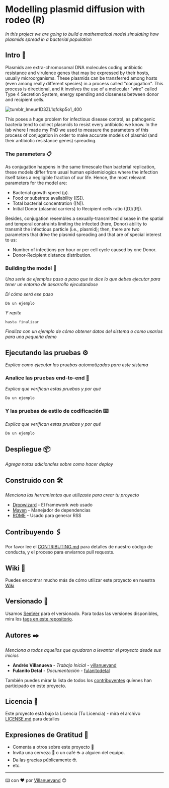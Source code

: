 # Modelling plasmid diffusion with rodeo (R)

_In this project we are going to build a mathematical model simulating how plasmids spread in a bacterial population_

## Intro 🚀

Plasmids are extra-chromosomal DNA molecules coding antibiotic resistance and virulence genes that may be expressed by their hosts, usually microorganisms. These plasmids can be transferred among hosts (even among really different species) in a process called "conjugation". This process is directional, and it involves the use of a molecular "wire" called Type 4 Secretion System, energy spending and closeness between donor and recipient cells.

![tumblr_lmeun1D3ZL1qfdkp5o1_400](https://user-images.githubusercontent.com/77884314/124498511-c003d980-ddbc-11eb-9d1c-8c53e6bc5b21.gif)

This poses a huge problem for infectious disease control, as pathogenic bacteria tend to collect plasmids to resist every antibiotic we know. In the lab where I made my PhD we used to measure the parameters of this process of conjugation in order to make accurate models of plasmid (and their antibiotic resistance genes) spreading.


### The parameters 📋

As conjugation happens in the same timescale than bacterial replication, these models differ from usual human epidemiologics where the infection itself takes a negligible fraction of our life. Hence, the most relevant parameters for the model are:
- Bacterial growth speed (μ).
- Food or substrate availability ([S]).
- Total bacterial concentration ([N]).
- Initial Donor (plasmid carriers) to Recipient cells ratio ([D]/[R]).

Besides, conjugation resembles a sexually-transmitted disease in the spatial and temporal constraints limiting the infected (here, Donor) ability to transmit the infectious particle (i.e., plasmid); then, there are two parameters that drive the plasmid spreading and that are of special interest to us:
- Number of infections per hour or per cell cycle caused by one Donor.
- Donor-Recipient distance distribution.

### Building the model 🔧

_Una serie de ejemplos paso a paso que te dice lo que debes ejecutar para tener un entorno de desarrollo ejecutandose_

_Dí cómo será ese paso_

```
Da un ejemplo
```

_Y repite_

```
hasta finalizar
```

_Finaliza con un ejemplo de cómo obtener datos del sistema o como usarlos para una pequeña demo_

## Ejecutando las pruebas ⚙️

_Explica como ejecutar las pruebas automatizadas para este sistema_

### Analice las pruebas end-to-end 🔩

_Explica que verifican estas pruebas y por qué_

```
Da un ejemplo
```

### Y las pruebas de estilo de codificación ⌨️

_Explica que verifican estas pruebas y por qué_

```
Da un ejemplo
```

## Despliegue 📦

_Agrega notas adicionales sobre como hacer deploy_

## Construido con 🛠️

_Menciona las herramientas que utilizaste para crear tu proyecto_

* [Dropwizard](http://www.dropwizard.io/1.0.2/docs/) - El framework web usado
* [Maven](https://maven.apache.org/) - Manejador de dependencias
* [ROME](https://rometools.github.io/rome/) - Usado para generar RSS

## Contribuyendo 🖇️

Por favor lee el [CONTRIBUTING.md](https://gist.github.com/villanuevand/xxxxxx) para detalles de nuestro código de conducta, y el proceso para enviarnos pull requests.

## Wiki 📖

Puedes encontrar mucho más de cómo utilizar este proyecto en nuestra [Wiki](https://github.com/tu/proyecto/wiki)

## Versionado 📌

Usamos [SemVer](http://semver.org/) para el versionado. Para todas las versiones disponibles, mira los [tags en este repositorio](https://github.com/tu/proyecto/tags).

## Autores ✒️

_Menciona a todos aquellos que ayudaron a levantar el proyecto desde sus inicios_

* **Andrés Villanueva** - *Trabajo Inicial* - [villanuevand](https://github.com/villanuevand)
* **Fulanito Detal** - *Documentación* - [fulanitodetal](#fulanito-de-tal)

También puedes mirar la lista de todos los [contribuyentes](https://github.com/your/project/contributors) quíenes han participado en este proyecto. 

## Licencia 📄

Este proyecto está bajo la Licencia (Tu Licencia) - mira el archivo [LICENSE.md](LICENSE.md) para detalles

## Expresiones de Gratitud 🎁

* Comenta a otros sobre este proyecto 📢
* Invita una cerveza 🍺 o un café ☕ a alguien del equipo. 
* Da las gracias públicamente 🤓.
* etc.



---
⌨️ con ❤️ por [Villanuevand](https://github.com/Villanuevand) 😊
